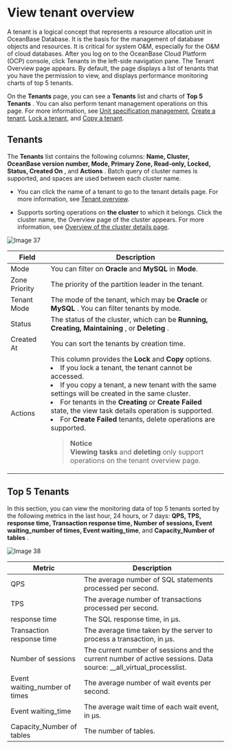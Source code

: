 # View tenant overview

A tenant is a logical concept that represents a resource allocation unit in OceanBase Database. It is the basis for the management of database objects and resources. It is critical for system O\&M, especially for the O\&M of cloud databases. After you log on to the OceanBase Cloud Platform (OCP) console, click Tenants in the left-side navigation pane. The Tenant Overview page appears. By default, the page displays a list of tenants that you have the permission to view, and displays performance monitoring charts of top 5 tenants.

On the **Tenants** page, you can see a **Tenants** list and charts of **Top 5 Tenants** . You can also perform tenant management operations on this page. For more information, see [Unit specification management](../700.tenant-functions/400.manage-unit-specification.md), [Create a tenant](../500.quickstart/600.quickstart-create-a-tenant.md), [Lock a tenant](600.manage-a-tenant/300.locked-a-tenant.md), and [Copy a tenant](600.manage-a-tenant/200.replication-a-tenant.md).

## Tenants

The **Tenants** list contains the following columns: **Name, Cluster, OceanBase version number, Mode, Primary Zone, Read-only, Locked, Status, Created On** , and **Actions** . Batch query of cluster names is supported, and spaces are used between each cluster name.

* You can click the name of a tenant to go to the tenant details page. For more information, see [Tenant overview](600.manage-a-tenant/100.overview-of-the-tenant-details-page.md).

* Supports sorting operations on **the cluster** to which it belongs. Click the cluster name, the Overview page of the cluster appears. For more information, see [Overview of the cluster details page](../600.cluster-functions/300.manage-a-cluster/200.overview-of-the-cluster-details-page.md).

![Image 37](https://obbusiness-private.oss-cn-shanghai.aliyuncs.com/doc/img/ocp/401/%E7%A7%9F%E6%88%B7%E5%88%97%E8%A1%A82.png)

|        Field         |                                                                                                         Description                                                                                                          |
|----------------------|------------------------------------------------------------------------------------------------------------------------------------------------------------------------------------------------------------------------------|
| Mode | You can filter on **Oracle** and **MySQL** in **Mode**.                                                                                                          |
| Zone Priority        | The priority of the partition leader in the tenant.                                                                                                                                                                          |
| Tenant Mode          | The mode of the tenant, which may be **Oracle** or **MySQL** . You can filter tenants by mode.                                                                                                                               |
| Status               | The status of the cluster, which can be **Running, Creating, Maintaining** , or **Deleting** .                                                                                                                               |
| Created At           | You can sort the tenants by creation time.                                                                                                                                                                                   |
| Actions              | This column provides the **Lock** and **Copy** options.  <li>If you lock a tenant, the tenant cannot be accessed. </li><li>If you copy a tenant, a new tenant with the same settings will be created in the same cluster. </li><li>For tenants in the **Creating** or **Create Failed** state, the view task details operation is supported. </li><li> For **Create Failed** tenants, delete operations are supported.</li><blockquote>**Notice** <br> **Viewing tasks** and **deleting** only support operations on the tenant overview page.</blockquote>|

## Top 5 Tenants

In this section, you can view the monitoring data of top 5 tenants sorted by the following metrics in the last hour, 24 hours, or 7 days: **QPS, TPS, response time, Transaction response time, Number of sessions, Event waiting_number of times, Event waiting_time**, and **Capacity_Number of tables** .

![Image 38](https://obbusiness-private.oss-cn-shanghai.aliyuncs.com/doc/img/ocp/420/top5-1.png)

|          Metric           |                                                    Description                                                    |
|---------------------------|-------------------------------------------------------------------------------------------------------------------|
| QPS                       | The average number of SQL statements processed per second.                                                        |
| TPS                       | The average number of transactions processed per second.                                                          |
| response time         | The SQL response time, in µs.                                                                                     |
| Transaction response time | The average time taken by the server to process a transaction, in µs.                                             |
| Number of sessions                  | The current number of sessions and the current number of active sessions. Data source: __all_virtual_processlist. |
| Event waiting_number of times       | The average number of wait events per second.                                                                     |
| Event waiting_time        | The average wait time of each wait event, in μs.                                                                  |
| Capacity_Number of tables           | The number of tables.                                                                                             |
